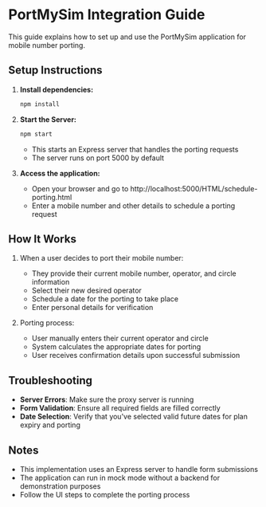 # PortMySim Integration Guide

This guide explains how to set up and use the PortMySim application for mobile number porting.

## Setup Instructions

1. **Install dependencies:**
   ```bash
   npm install
   ```

2. **Start the Server:**
   ```bash
   npm start
   ```
   - This starts an Express server that handles the porting requests
   - The server runs on port 5000 by default

3. **Access the application:**
   - Open your browser and go to http://localhost:5000/HTML/schedule-porting.html
   - Enter a mobile number and other details to schedule a porting request

## How It Works

1. When a user decides to port their mobile number:
   - They provide their current mobile number, operator, and circle information
   - Select their new desired operator
   - Schedule a date for the porting to take place
   - Enter personal details for verification

2. Porting process:
   - User manually enters their current operator and circle
   - System calculates the appropriate dates for porting
   - User receives confirmation details upon successful submission

## Troubleshooting

- **Server Errors**: Make sure the proxy server is running
- **Form Validation**: Ensure all required fields are filled correctly
- **Date Selection**: Verify that you've selected valid future dates for plan expiry and porting

## Notes

- This implementation uses an Express server to handle form submissions
- The application can run in mock mode without a backend for demonstration purposes
- Follow the UI steps to complete the porting process 
